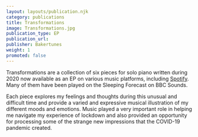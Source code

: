 ```yaml
---
layout: layouts/publication.njk
category: publications
title: Transformations
image: Transformations.jpg
publication_type: EP
publication_url: 
publisher: Bakertunes
weight: 1
promoted: false
---
```


Transformations are a collection of six pieces for solo piano written during 2020 now available as an EP on various music platforms, including [Spotify](https://open.spotify.com/album/7yNVk50pBNyDLqNCvvIfaF?si=PBR7TTV-RZaz-fQKd6MSKQ). Many of them have been played on the Sleeping Forecast on BBC Sounds.

Each piece explores my feelings and thoughts during this unusual and difficult time and provide a varied and expressive musical illustration of my different moods and emotions.
Music played a very important role in helping me navigate my experience of lockdown and also provided an opportunity for processing some of the strange new impressions that the COVID-19 pandemic created.
